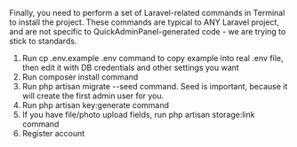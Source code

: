 Finally, you need to perform a set of Laravel-related commands in Terminal to install the project. These commands are typical to ANY Laravel project, and are not specific to QuickAdminPanel-generated code - we are trying to stick to standards.

1. Run cp .env.example .env command to copy example into real .env file, then edit it with DB credentials and other settings you want
2. Run composer install command
3. Run php artisan migrate --seed command. Seed is important, because it will create the first admin user for you.
4. Run php artisan key:generate command
5. If you have file/photo upload fields, run php artisan storage:link command
6. Register account
